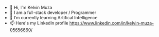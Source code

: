 - 👋 Hi, I’m Kelvin Muza
- 👀 I am a full-stack developer / Programmer
- 🌱 I’m currently learning Artifical Intelligence
- 📫 Here's my LinkedIn profile https://www.linkedin.com/in/kelvin-muza-05656660/
<!---
k1muza/k1muza is a ✨ special ✨ repository because its `README.md` (this file) appears on your GitHub profile.
You can click the Preview link to take a look at your changes.
--->
